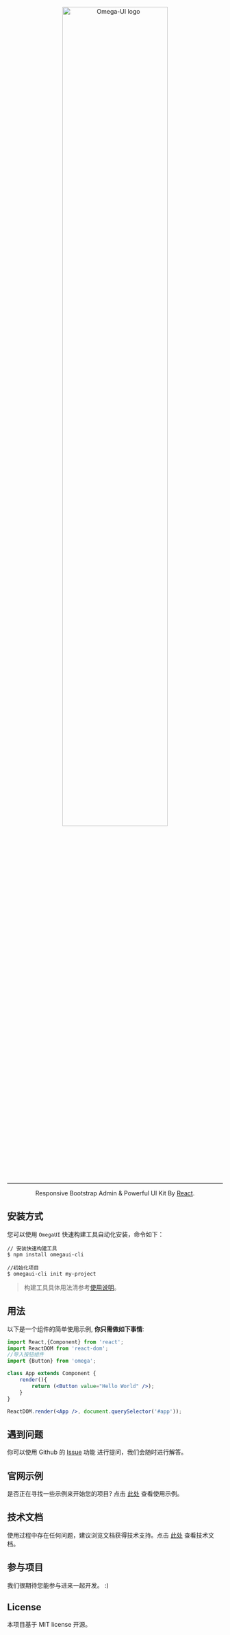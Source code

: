 <p align="center">
  <a href="javascript:;" rel="noopener" target="_blank"><img width="70%" src="https://cdn.qulongjun.cn/omega/logo_blue.png" alt="Omega-UI logo"></a></p>
</p>

------

<div align="center">

 Responsive Bootstrap Admin & Powerful UI Kit By [React](http://facebook.github.io/react/).

</div>

## 安装方式

您可以使用 `OmegaUI` 快速构建工具自动化安装，命令如下：

```shell
// 安装快速构建工具
$ npm install omegaui-cli

//初始化项目
$ omegaui-cli init my-project
```

> 构建工具具体用法清参考[使用说明](https://github.com/qulongjun/Omega-cli)。

## 用法

以下是一个组件的简单使用示例, **你只需做如下事情**:
```jsx
import React,{Component} from 'react';
import ReactDOM from 'react-dom';
//导入按钮组件
import {Button} from 'omega';

class App extends Component {
    render(){
        return (<Button value="Hello World" />);
    }
}

ReactDOM.render(<App />, document.querySelector('#app'));
```

## 遇到问题

你可以使用 Github 的 [Issue](https://github.com/qulongjun/Omega-UI/issues) 功能 进行提问，我们会随时进行解答。

## 官网示例

是否正在寻找一些示例来开始您的项目? 点击 [此处](https://omega.qulongjun.com) 查看使用示例。

## 技术文档

使用过程中存在任何问题，建议浏览文档获得技术支持。点击 [此处](https://omega-doc.qulongjun.com) 查看技术文档。

## 参与项目

我们很期待您能参与进来一起开发。 :)


## License

本项目基于 MIT license 开源。